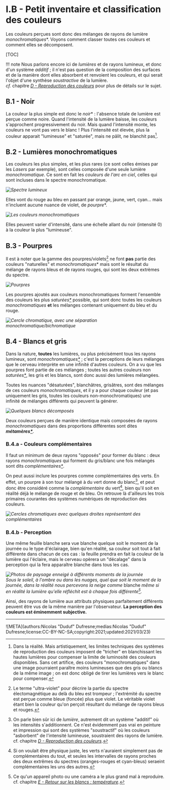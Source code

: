 # I.B - Petit inventaire et classification des couleurs

Les couleurs perçues sont donc des mélanges de rayons de lumière *monochromatiques*\*. Voyons comment classer toutes ces couleurs et comment elles se décomposent.

[TOC]

!!! note
    Nous parlons encore ici de *lumières* et de rayons lumineux, et donc d'un système *additif* ; il n'est pas question de la composition des surfaces et de la manière dont elles absorbent et renvoient les couleurs, et qui serait l'objet d'une synthèse *soustractive* de la lumière.  
    *cf.* chapitre [*D - Reproduction des couleurs*](D-reproduction.md) pour plus de détails sur le sujet.

## B.1 - Noir

La couleur la plus simple est donc le *noir*\* : l'absence totale de lumière est perçue comme noire. Quand l'intensité de la lumière baisse, les couleurs s'approchent progressivement du noir. Mais quand l'intensité monte, les couleurs ne vont pas vers le blanc ! Plus l'intensité est élevée, plus la couleur apparait "lumineuse" et "saturée", mais ne pâlit, ne blanchit pas[^1].

## B.2 - Lumières monochromatiques

Les couleurs les plus simples, et les plus rares (ce sont celles émises par les *Lasers* par exemple), sont celles composée d'une seule lumière *monochromatique*. Ce sont en fait les *couleurs de l'arc en ciel*, celles qui sont incluses dans le spectre monochromatique.

*![Spectre lumineux](img/electromagnetic-spectrum.svg)*

Elles vont du rouge au bleu en passant par orange, jaune, vert, cyan... mais n'incluent aucune nuance de violet, de *pourpre*\*.

*![Les couleurs monochromatiques](img/monochromatic.svg)*

Elles peuvent varier d'intensité, dans une échelle allant du noir (intensité 0) à la couleur la plus "lumineuse".

## B.3 - Pourpres

Il est à noter que la gamme des pourpres/violets[^2] ne font **pas** partie des couleurs "naturelles" et *monochromatiques*\* mais sont le résultat du mélange de rayons bleus et de rayons rouges, qui sont les deux extrèmes du spectre.

*![Pourpres](img/purple.svg)*

Les pourpres ajoutés aux couleurs monochromatiques forment l'ensemble des couleurs les plus *saturées[\*](ZZ-vocabulaire.md)* possible, qui sont donc toutes les couleurs *monochromatiques* **et** les mélanges contenant uniquement du bleu et du rouge.

*![Cercle chromatique, avec une séparation monochromatique/bichromatique](img/chroma-circle.png)*

## B.4 - Blancs et gris

Dans la nature, **toutes** les lumières, ou plus précisément tous les rayons lumineux, sont *monochromatiques[\*](ZZ-vocabulaire.md)* ; c'est la perceptions de leurs mélanges que le cerveau interprète en une infinité d'autres couleurs. On a vu que les pourpres font partie de ces mélanges ; toutes les autres couleurs non *saturées[\*](ZZ-vocabulaire.md)*, les gris et les blancs, sont donc aussi des lumières mélangées.

Toutes les nuances "désaturées", blanchâtres, grisâtres, sont des mélanges de ces couleurs *monochromatiques*, et il y a pour chaque couleur (et pas uniquement les gris, toutes les couleurs non-monochromatiques) une infinité de mélanges différents qui peuvent la générer.

*![Quelques blancs décomposés](img/whites.svg)*

Deux couleurs perçues de manière identique mais composées de rayons *monochromatiques* dans des proportions différentes sont dites ***métamères[\*](ZZ-vocabulaire.md)***.

### B.4.a - Couleurs complémentaires

Il faut un minimum de deux rayons "opposés" pour former du blanc : deux rayons *monochromatiques* qui forment du gris/blanc une fois mélangés sont dits *complémentaires[\*](ZZ-vocabulaire.md)*.

On peut aussi inclure les pourpres comme complémentaires des verts. En effet, un pourpre à son tour mélangé à du vert donne du blanc[^3], et peut donc être considéré comme la *complémentaire* du vert[^4], bien qu'il soit en réalité déjà le mélange de rouge et de bleu. On retrouve là d'ailleurs les trois primaires courantes des systèmes numériques de reproduction des couleurs.

*![Cercles chromatiques avec quelques droites représentant des complémentaires](img/complementary.png)*

### B.4.b - Perception

Une même feuille blanche sera vue blanche quelque soit le moment de la journée ou le type d'éclairage, bien qu'en réalité, sa couleur soit tout à fait différente dans chacun de ces cas : la feuille prendra en fait la couleur de la lumière qui l'éclaire, mais le cerveau opèrera un "décalage" dans la perception qui la fera apparaître blanche dans tous les cas.

*![Photos de paysage enneigé à différents moments de la journée](img/snow.svg)*  
*Sous le soleil, à l'ombre ou dans les nuages, quel que soit le moment de la journée, dans la réalité nous percevons la neige comme* blanche *même si en réalité la lumière qu'elle réfléchit est à chaque fois différente[^5].*

Ainsi, des rayons de lumière aux attributs physiques parfaitement différents peuvent être vus de la même manière par l'observateur. **La perception des couleurs est éminemment subjective.**

----

[^1]:
     Dans la réalité. Mais artistiquement, les limites techniques des systèmes de reproduction des couleurs imposent de "tricher" en blanchissant les hautes lumières pour compenser la limite de luminosité des couleurs disponibles. Sans cet artifice, des couleurs "monochromatiques" dans une image pourraient paraître moins lumineuses que des gris ou blancs de la même image ; on est donc obligé de tirer les lumières vers le blanc pour compenser.
[^2]:
    Le terme "ultra-violet" pour décrire la partie du spectre électomagnétique au delà du bleu est trompeur ; l'extrémité du spectre est perçue comme bleue (foncée) plus que violet. Le véritable violet étant bien la couleur qu'on perçoit résultant du mélange de rayons bleus et rouges.
[^3]:
    On parle bien sûr ici de *lumière*, autrement dit un système "additif" où les intensités s'additionnent. Ce n'est évidemment pas vrai en peinture et impression qui sont des systèmes "soustractif" où les couleurs "asborbent" de l'intensité lumineuse, soustraient des rayons de lumière. cf. chapitre [*D - Reproduction des couleurs*](D-reproduction.md).
[^4]:
    Si on voulait être physique juste, les verts n'auraient simplement pas de complémentaires du tout, et seules les intervalles de rayons proches des deux extrêmes du spectres (oranges-rouges et cyan-bleus) seraeint complémentaires les uns des autres.
[^5]:
    Ce qu'un appareil photo ou une caméra a le plus grand mal à reproduire. cf. chapitre *[E - Retour sur les blancs : température](E-temperature.md)*.

![META](authors:Nicolas "Duduf" Dufresne;medias:Nicolas "Duduf" Dufresne;license:CC-BY-NC-SA;copyright:2021;updated:2021/03/23)